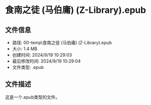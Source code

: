 ﻿# 食南之徒 (马伯庸) (Z-Library).epub

## 文件信息
- 路径: 00-temp\食南之徒 (马伯庸) (Z-Library).epub
- 大小: 1.4 MB
- 创建时间: 2024/9/19 10:29:03
- 最后修改时间: 2024/9/19 10:29:04
- 文件类型: .epub

## 文件描述
这是一个.epub类型的文件。

